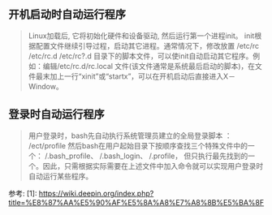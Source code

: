 ## 开机启动时自动运行程序

> Linux加载后, 它将初始化硬件和设备驱动, 然后运行第一个进程init。
init根据配置文件继续引导过程，启动其它进程。通常情况下，修改放置
/etc/rc
/etc/rc.d
/etc/rc?.d
目录下的脚本文件，可以使init自动启动其它程序。例如：编辑/etc/rc.d/rc.local 文件(该文件通常是系统最后启动的脚本)，在文件最末加上一行“xinit”或“startx”，可以在开机启动后直接进入X－Window。

## 登录时自动运行程序
> 用户登录时，bash先自动执行系统管理员建立的全局登录脚本 ：
/ect/profile
然后bash在用户起始目录下按顺序查找三个特殊文件中的一个：
/.bash_profile、
/.bash_login、
/.profile，
但只执行最先找到的一个。因此，只需根据实际需要在上述文件中加入命令就可以实现用户登录时自动运行某些程序。


参考:
[1]: https://wiki.deepin.org/index.php?title=%E8%87%AA%E5%90%AF%E5%8A%A8%E7%A8%8B%E5%BA%8F
